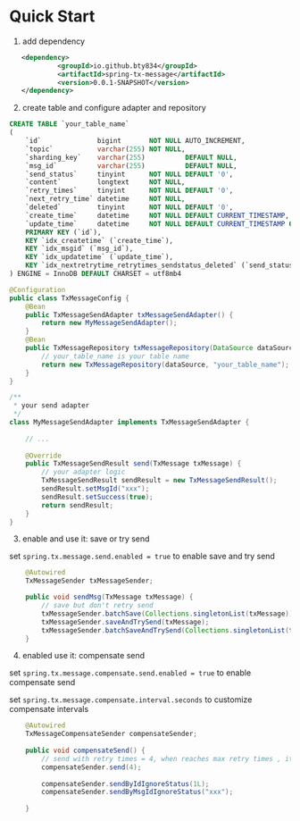 
# Quick Start

1. add dependency

```xml
   <dependency>
            <groupId>io.github.bty834</groupId>
            <artifactId>spring-tx-message</artifactId>
            <version>0.0.1-SNAPSHOT</version>
   </dependency>
```

2. create table and configure adapter and repository

```sql
CREATE TABLE `your_table_name`
(
    `id`              bigint       NOT NULL AUTO_INCREMENT,
    `topic`           varchar(255) NOT NULL,
    `sharding_key`    varchar(255)          DEFAULT NULL,
    `msg_id`          varchar(255)          DEFAULT NULL,
    `send_status`     tinyint      NOT NULL DEFAULT '0',
    `content`         longtext     NOT NULL,
    `retry_times`     tinyint      NOT NULL DEFAULT '0',
    `next_retry_time` datetime     NOT NULL,
    `deleted`         tinyint      NOT NULL DEFAULT '0',
    `create_time`     datetime     NOT NULL DEFAULT CURRENT_TIMESTAMP,
    `update_time`     datetime     NOT NULL DEFAULT CURRENT_TIMESTAMP ON UPDATE CURRENT_TIMESTAMP,
    PRIMARY KEY (`id`),
    KEY `idx_createtime` (`create_time`),
    KEY `idx_msgid` (`msg_id`),
    KEY `idx_updatetime` (`update_time`),
    KEY `idx_nextretrytime_retrytimes_sendstatus_deleted` (`send_status`,`next_retry_time`, `retry_times`, `deleted`)
) ENGINE = InnoDB DEFAULT CHARSET = utf8mb4
```

```java
@Configuration
public class TxMessageConfig {
    @Bean
    public TxMessageSendAdapter txMessageSendAdapter() {
        return new MyMessageSendAdapter();
    }
    @Bean
    public TxMessageRepository txMessageRepository(DataSource dataSource) {
        // your_table_name is your table name 
        return new TxMessageRepository(dataSource, "your_table_name");
    }
}

/**
 * your send adapter
 */
class MyMessageSendAdapter implements TxMessageSendAdapter {
    
    // ...
    
    @Override
    public TxMessageSendResult send(TxMessage txMessage) {
        // your adapter logic
        TxMessageSendResult sendResult = new TxMessageSendResult();
        sendResult.setMsgId("xxx");
        sendResult.setSuccess(true);
        return sendResult;
    }
}
```

3. enable and use it: save or try send

set `spring.tx.message.send.enabled = true` to enable save and try send

```java
    @Autowired
    TxMessageSender txMessageSender;

    public void sendMsg(TxMessage txMessage) {
        // save but don't retry send
        txMessageSender.batchSave(Collections.singletonList(txMessage));
        txMessageSender.saveAndTrySend(txMessage);
        txMessageSender.batchSaveAndTrySend(Collections.singletonList(txMessage));
    }
```

4. enabled use it: compensate send

set `spring.tx.message.compensate.send.enabled = true` to enable compensate send

   set `spring.tx.message.compensate.interval.seconds`  to customize compensate intervals
```java
    @Autowired
    TxMessageCompensateSender compensateSender;
    
    public void compensateSend() {
        // send with retry times = 4, when reaches max retry times , it will log.error and don't compensate send
        compensateSender.send(4);
        
        compensateSender.sendByIdIgnoreStatus(1L);
        compensateSender.sendByMsgIdIgnoreStatus("xxx");
        
    }
```
